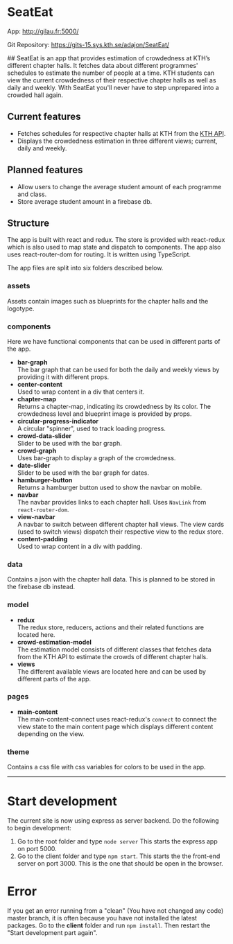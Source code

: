 # SeatEat

<p>App: <a href='http://gilau.fr:5000/'>http://gilau.fr:5000/</a></p>
<p>Git Repository: <a href='https://gits-15.sys.kth.se/adajon/SeatEat/'>https://gits-15.sys.kth.se/adajon/SeatEat/</a></p>
##
SeatEat is an app that provides estimation of crowdedness at KTH’s different chapter halls. It fetches data about different programmes' schedules to estimate the number of people at a time. KTH students can view the current crowdedness of their respective chapter halls as well as daily and weekly. With SeatEat you'll never have to step unprepared into a crowded hall again.

## Current features

* Fetches schedules for respective chapter halls at KTH from the <a href='https://www.kth.se/en/api/anvand-data-fran-kth-1.57059'>KTH API</a>.
* Displays the crowdedness estimation in three different views; current, daily and weekly.

## Planned features

* Allow users to change the average student amount of each programme and class.
* Store average student amount in a firebase db.

## Structure
The app is built with react and redux. The store is provided with react-redux which is also used to map state and dispatch to components. The app also uses react-router-dom for routing. It is written using TypeScript.

The app files are split into six folders described below.

### assets

Assets contain images such as blueprints for the chapter halls and the logotype.

### components

Here we have functional components that can be used in different parts of the app. 
* **bar-graph**  
The bar graph that can be used for both the daily and weekly views by providing it with different props. 
* **center-content**  
Used to wrap content in a div that centers it.
* **chapter-map**  
Returns a chapter-map, indicating its crowdedness by its color. The crowdedness level and blueprint image is provided by props.
* **circular-progress-indicator**  
A circular "spinner", used to track loading progress.
* **crowd-data-slider**  
Slider to be used with the bar graph.
* **crowd-graph**  
Uses bar-graph to display a graph of the crowdedness.
* **date-slider**  
Slider to be used with the bar graph for dates.
* **hamburger-button**  
Returns a hamburger button used to show the navbar on mobile.
* **navbar**  
The navbar provides links to each chapter hall. Uses `NavLink` from `react-router-dom`.
* **view-navbar**  
A navbar to switch between different chapter hall views. The view cards (used to switch views) dispatch their respective view to the redux store.
* **content-padding**  
Used to wrap content in a div with padding.

### data

Contains a json with the chapter hall data. This is planned to be stored in the firebase db instead.

### model
* **redux**  
The redux store, reducers, actions and their related functions are located here.
* **crowd-estimation-model**  
The estimation model consists of different classes that fetches data from the KTH API to estimate the crowds of different chapter halls.
* **views**  
The different available views are located here and can be used by different parts of the app.

### pages
* **main-content**  
The main-content-connect uses react-redux's `connect` to connect the view state to the main content page which displays different content depending on the view.

### theme
Contains a css file with css variables for colors to be used in the app.

-----

# Start development
The current site is now using express as server backend. Do the following to begin development:

1. Go to the root folder and type `node server` This starts the express app on port 5000.
2. Go to the client folder and type `npm start`. This starts the the front-end server on port 3000. This is the one that should be open in the browser.

# Error
If you get an error running from a "clean" (You have not changed any code) master branch, it is often because you have not installed the latest packages. Go to the **client** folder and run `npm install`. Then restart the "Start development part again".
